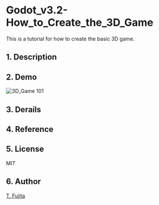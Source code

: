 # Godot_v3.2-How_to_Create_the_3D_Game
This is a tutorial for how to create the basic 3D game.
## 1. Description

## 2. Demo

![3D_Game 101](https://github.com/To-Fujita/Images/blob/master/3D_Game-001.gif "Demo for 3D Game 101")

## 3. Derails

## 4. Reference

## 5. License
MIT
## 6. Author
[T. Fujita](https://github.com/To-Fujita)
